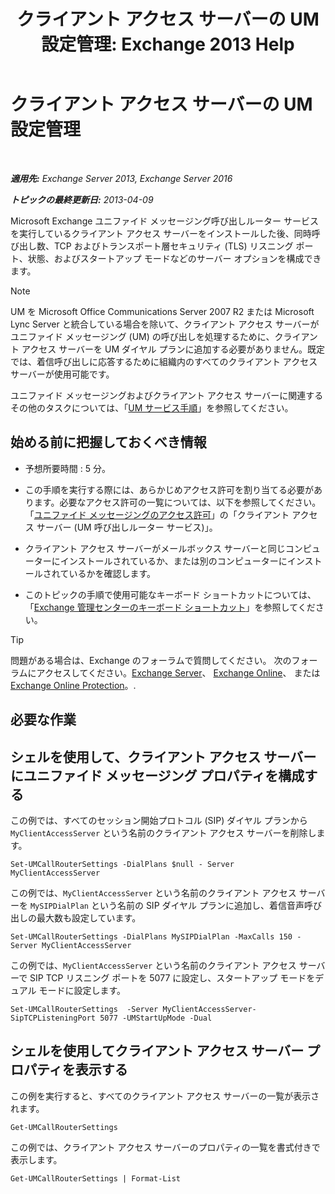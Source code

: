 ﻿---
title: 'クライアント アクセス サーバーの UM 設定管理: Exchange 2013 Help'
TOCTitle: クライアント アクセス サーバーの UM 設定管理
ms:assetid: 08667911-fa86-404e-84b1-65cedd94d579
ms:mtpsurl: https://technet.microsoft.com/ja-jp/library/JJ673507(v=EXCHG.150)
ms:contentKeyID: 50555725
ms.date: 04/24/2018
mtps_version: v=EXCHG.150
ms.translationtype: HT
---

# クライアント アクセス サーバーの UM 設定管理

 

_**適用先:** Exchange Server 2013, Exchange Server 2016_

_**トピックの最終更新日:** 2013-04-09_

Microsoft Exchange ユニファイド メッセージング呼び出しルーター サービスを実行しているクライアント アクセス サーバーをインストールした後、同時呼び出し数、TCP およびトランスポート層セキュリティ (TLS) リスニング ポート、状態、およびスタートアップ モードなどのサーバー オプションを構成できます。


> [!NOTE]
> UM を Microsoft Office Communications Server 2007 R2 または Microsoft Lync Server と統合している場合を除いて、クライアント アクセス サーバーがユニファイド メッセージング (UM) の呼び出しを処理するために、クライアント アクセス サーバーを UM ダイヤル プランに追加する必要がありません。既定では、着信呼び出しに応答するために組織内のすべてのクライアント アクセス サーバーが使用可能です。



ユニファイド メッセージングおよびクライアント アクセス サーバーに関連するその他のタスクについては、「[UM サービス手順](um-services-procedures-exchange-2013-help.md)」を参照してください。

## 始める前に把握しておくべき情報

  - 予想所要時間 : 5 分。

  - この手順を実行する際には、あらかじめアクセス許可を割り当てる必要があります。必要なアクセス許可の一覧については、以下を参照してください。「[ユニファイド メッセージングのアクセス許可](unified-messaging-permissions-exchange-2013-help.md)」の「クライアント アクセス サーバー (UM 呼び出しルーター サービス)」。

  - クライアント アクセス サーバーがメールボックス サーバーと同じコンピューターにインストールされているか、または別のコンピューターにインストールされているかを確認します。

  - このトピックの手順で使用可能なキーボード ショートカットについては、「[Exchange 管理センターのキーボード ショートカット](keyboard-shortcuts-in-the-exchange-admin-center-exchange-online-protection-help.md)」を参照してください。


> [!TIP]
> 問題がある場合は、Exchange のフォーラムで質問してください。 次のフォーラムにアクセスしてください。<A href="https://go.microsoft.com/fwlink/p/?linkid=60612">Exchange Server</A>、 <A href="https://go.microsoft.com/fwlink/p/?linkid=267542">Exchange Online</A>、 または <A href="https://go.microsoft.com/fwlink/p/?linkid=285351">Exchange Online Protection</A>。.



## 必要な作業

## シェルを使用して、クライアント アクセス サーバーにユニファイド メッセージング プロパティを構成する

この例では、すべてのセッション開始プロトコル (SIP) ダイヤル プランから `MyClientAccessServer` という名前のクライアント アクセス サーバーを削除します。

    Set-UMCallRouterSettings -DialPlans $null - Server MyClientAccessServer

この例では、`MyClientAccessServer` という名前のクライアント アクセス サーバーを `MySIPDialPlan` という名前の SIP ダイヤル プランに追加し、着信音声呼び出しの最大数も設定しています。

    Set-UMCallRouterSettings -DialPlans MySIPDialPlan -MaxCalls 150 -Server MyClientAccessServer

この例では、`MyClientAccessServer` という名前のクライアント アクセス サーバーで SIP TCP リスニング ポートを 5077 に設定し、スタートアップ モードをデュアル モードに設定します。

    Set-UMCallRouterSettings  -Server MyClientAccessServer-SipTCPListeningPort 5077 -UMStartUpMode -Dual 

## シェルを使用してクライアント アクセス サーバー プロパティを表示する

この例を実行すると、すべてのクライアント アクセス サーバーの一覧が表示されます。

    Get-UMCallRouterSettings

この例では、クライアント アクセス サーバーのプロパティの一覧を書式付きで表示します。

    Get-UMCallRouterSettings | Format-List

